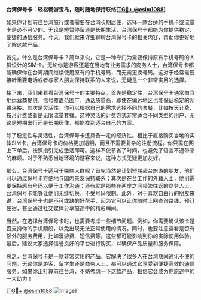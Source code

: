 **台湾保号卡：轻松畅游宝岛，随时随地保持联络[[TG💪+ @esim1088](https://t.me/s/esim1088)]**

如果你计划前往台湾旅行或者需要在台湾长期居住，选择一款合适的手机卡或流量卡是必不可少的。无论是短暂停留还是长期生活，台湾保号卡都能为你提供稳定、便捷的通信服务。今天，我们就来详细聊聊台湾保号卡的相关内容，帮助你更好地了解这款产品。

首先，什么是台湾保号卡？简单来说，它是一种专门为需要保持原有手机号码的人群设计的SIM卡。无论你是游客还是在当地有业务需求的商务人士，台湾保号卡都能确保你在台湾期间继续使用原有的手机号码，而无需更换号码。这对于经常需要接听重要电话或者与家人朋友保持联系的人来说，无疑是一个非常实用的选择。

接下来，我们来看看台湾保号卡的主要特点。首先是稳定性，台湾保号卡通常由当地运营商提供，信号覆盖范围广，通话质量高，即使在偏远地区也能保证稳定的网络连接。其次是灵活性，你可以根据自己的需求选择不同的套餐，比如按天计费、按月计费或者是无限流量套餐。这种灵活的计费方式非常适合不同类型的用户，无论是短期出行还是长期居住，都能找到适合自己的方案。

除了稳定性与灵活性，台湾保号卡还具备一定的经济性。相比于直接购买当地的实体SIM卡，台湾保号卡的价格更加透明，而且不需要复杂的注册流程。你只需在网上下单后，按照指引完成激活即可。这样不仅节省了时间，也避免了语言不通带来的麻烦。对于不熟悉当地环境的游客来说，这种方式无疑更加友好。

那么，台湾保号卡适用于哪些人群呢？首先当然是计划短期赴台旅游的朋友，他们可以通过保号卡方便地与国内亲友保持联系；其次是在台工作的外籍人士，他们需要保持原有号码以便于工作沟通；还有就是那些在两岸之间频繁往返的商务人士，台湾保号卡能够让他们无缝切换，不受号码限制。此外，对于喜欢自由行的朋友来说，台湾保号卡也是不可或缺的好帮手，因为它可以让你随时上网查询路线、预订住宿，甚至通过社交媒体分享旅途中的精彩瞬间。

当然，在选择台湾保号卡时，也需要考虑一些细节问题。例如，你需要确认该卡是否支持你的手机频段，以免出现无法正常使用的情况。同时，也要注意查看是否有额外的服务费用，比如漫游费、短信费等，这些都可能影响到你的实际使用体验。最后，建议大家选择信誉良好的平台进行购买，以确保产品质量和服务保障。

总之，台湾保号卡是一款非常实用的产品，它解决了很多人在台湾期间通讯不便的问题。无论你是游客、留学生还是商务人士，都可以通过它享受到便捷高效的通信服务。如果你正打算前往台湾，不妨考虑一下这款产品，相信它会成为你旅途中的一大助力！

[[TG💪+ @esim1088](https://t.me/s/esim1088) ![Image](https://i.postimg.cc/4NQfJmqS/Snipaste-2025-05-13-00-14-12.png)]